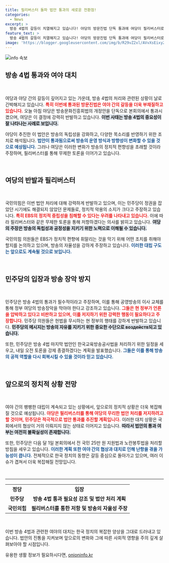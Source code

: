 ```yaml
---
title: 필리버스터 돌파 법안 통과의 새로운 전환점!
categories:
  - News
excerpt: >
  방송 4법의 갈등이 치열해지고 있습니다! 야당의 방문진법 단독 통과에 여당이 필리버스터로 맞서며 대치 국면이 지속될 전망. 과연 결과는? 클릭하여 모든 상황을 확인하세요!
feature_text: >
  방송 4법의 갈등이 치열해지고 있습니다! 야당의 방문진법 단독 통과에 여당이 필리버스터로 맞서며 대치 국면이 지속될 전망. 과연 결과는? 클릭하여 모든 상황을 확인하세요!
image: 'https://blogger.googleusercontent.com/img/b/R29vZ2xl/AVvXsEixyZcFfHzMRdzZMjFBmAUKJYCLCGyLL1o632UiGVXcaFdKo_bkvkuCioo0uUKlGfBVcT3P84aROyZIXSBEx3Aw5nCQ3pTgDom1WDC4m8eifvWiAmWEEVb4x6G_l8C0QH225ldMjyaFvpxGEBGNO37VmDTDMHGhJPq73UglMfDca1-0aw/s1600/blogspot.png'
---
```


<p><img src="https://blogger.googleusercontent.com/img/b/R29vZ2xl/AVvXsEixyZcFfHzMRdzZMjFBmAUKJYCLCGyLL1o632UiGVXcaFdKo_bkvkuCioo0uUKlGfBVcT3P84aROyZIXSBEx3Aw5nCQ3pTgDom1WDC4m8eifvWiAmWEEVb4x6G_l8C0QH225ldMjyaFvpxGEBGNO37VmDTDMHGhJPq73UglMfDca1-0aw/s1600/blogspot.png" alt="info 속보" /></p>

<h2 data-ke-size="size26">방송 4법 통과와 여야 대치</h2>

<p data-ke-size="size16">&nbsp;</p>

<p>여당과 야당 간의 갈등이 깊어지고 있는 가운데, 방송 4법의 처리와 관련된 상황이 날로 긴박해지고 있습니다. <b><span style="color: #ee2323;">특히 이번에 통과된 방문진법은 여야 간의 갈등을 더욱 부채질하고 있습니다.</span></b> 오늘 아침 야당은 방송문화진흥회법의 개정안을 단독으로 본회의에서 통과시켰으며, 여당은 이 결정에 강력히 반발하고 있습니다. <b><span style="background-color: #21538527;">이번 사태는 방송 4법의 중요성이 잘 나타나는 사례로 보입니다.</span></b></p>

<p>야당이 추진한 이 법안은 방송의 독립성을 강화하고, 다양한 목소리를 반영하기 위한 조치로 해석됩니다. <b><span style="color: #1a5490;">법안이 통과됨으로써 방송의 운영 방식과 방향성이 변화할 수 있을 것으로 예상됩니다.</span></b> 그러나 여당은 이러한 변화가 방송의 정치적 편향성을 초래할 것이라 주장하며, 필리버스터를 통해 무제한 토론을 이어가고 있습니다.</p>

<p data-ke-size="size16">&nbsp;</p>

<h2 data-ke-size="size26">여당의 반발과 필리버스터</h2>

<p data-ke-size="size16">&nbsp;</p>

<p>국민의힘은 이번 법안 처리에 대해 강력하게 반발하고 있으며, 이는 민주당이 정권을 잡았던 시기에도 해결되지 않았던 문제들로, 정치적 악용의 소지가 크다고 주장하고 있습니다. <b><span style="color: #ee2323;">특히 EBS의 정치적 중립성을 침해할 수 있다는 우려를 나타내고 있습니다.</span></b> 이에 따라 필리버스터와 같은 무제한 토론을 통해 저항하겠다는 의사를 밝히고 있습니다. <b><span style="background-color: #21538527;">여당의 주장은 방송의 독립성과 공정성을 지키기 위한 노력으로 이해될 수 있습니다.</span></b></p>

<p>국민의힘 의원들은 EBS가 정치적 편향에 휘말리는 것을 막기 위해 어떤 조치를 취해야 할지를 논의하고 있으며, 방송의 자율성을 강하게 주장하고 있습니다. <b><span style="color: #1a5490;">이러한 대립 구도는 앞으로도 계속될 것으로 보입니다.</span></b></p>

<p data-ke-size="size16">&nbsp;</p>

<h2 data-ke-size="size26">민주당의 입장과 방송 장악 방지</h2>

<p data-ke-size="size16">&nbsp;</p>

<p>민주당은 방송 4법의 통과가 필수적이라고 주장하며, 이를 통해 공영방송의 이사 교체를 통해 정부 여당의 방송장악을 막아야 한다고 강조하고 있습니다. <b><span style="color: #ee2323;">그들은 현 정부가 언론을 압박하고 있다고 비판하고 있으며, 이를 저지하기 위한 강력한 행동이 필요하다고 주장합니다.</span></b> 민주당 의원들은 헌법을 무시하는 현 정부의 행태를 강하게 반발하고 있습니다. <b><span style="background-color: #21538527;">민주당의 메시지는 방송의 자유를 지키기 위한 중요한 수단으로 воздейств되고 있습니다.</span></b></p>

<p>또한, 민주당은 방송 4법 마지막 법안인 한국교육방송공사법을 처리하기 위한 일정을 세우고, 내일 오전 토론을 강제 종결하겠다는 계획을 발표했습니다. <b><span style="color: #1a5490;">그들은 이를 통해 방송의 공적 역할을 다시 회복시킬 수 있을 것이라 믿고 있습니다.</span></b></p>

<p data-ke-size="size16">&nbsp;</p>

<h2 data-ke-size="size26">앞으로의 정치적 상황 전망</h2>

<p data-ke-size="size16">&nbsp;</p>

<p>여야 간의 팽팽한 대립이 계속되고 있는 상황에서, 앞으로의 정치적 상황은 더욱 복잡해질 것으로 예상됩니다. <b><span style="color: #ee2323;">야당은 필리버스터를 통해 여당의 무리한 법안 처리를 저지하려고 할 것이며, 민주당은 적극적으로 법안 통과를 추진할 계획입니다.</span></b> 이러한 대치 상황은 국회에서의 협상이 거의 이뤄지지 않는 상태로 이어지고 있습니다. <b><span style="background-color: #21538527;">따라서 법안의 통과 여부는 여전히 불확실성이 존재합니다.</span></b></p>

<p>또한, 민주당은 다음 달 1일 본회의에서 전 국민 25만 원 지원법과 노란봉투법을 처리할 방침을 세우고 있습니다. <b><span style="color: #1a5490;">이러한 계획 또한 여야 간의 협상과 대치로 인해 난항을 겪을 가능성이 큽니다.</span></b> 전체적으로 한국 정치의 동향은 갈등 중심으로 돌아가고 있으며, 여러 이슈가 겹쳐서 더욱 복잡해질 전망입니다.</p>

<p data-ke-size="size16">&nbsp;</p>

<hr />

<table style="width: 100%; border-collapse: collapse;">
    <tbody>
        <tr>
            <td style="text-align: center; height: 17px;"><b>정당</b></td>
            <td style="text-align: center; height: 17px;"><b>입장</b></td>
        </tr>
        <tr>
            <td style="text-align: center; height: 17px;"><b>민주당</b></td>
            <td style="text-align: center; height: 17px;"><b>방송 4법 통과 필요성 강조 및 법안 처리 계획</b></td>
        </tr>
        <tr>
            <td style="text-align: center; height: 17px;"><b>국민의힘</b></td>
            <td style="text-align: center; height: 17px;"><b>필리버스터를 통한 저항 및 방송의 자율성 주장</b></td>
        </tr>
    </tbody>
</table>

<p data-ke-size="size16">&nbsp;</p>

<p>이번 방송 4법과 관련한 여야의 대치는 한국 정치의 복잡한 양상을 그대로 드러내고 있습니다. 법안의 진통을 지켜보며 앞으로의 변화와 그에 따른 사회적 영향을 주의 깊게 살펴보아야 할 시점입니다.</p>
유용한 생활 정보가 필요하시다면, <a href="https://onioninfo.kr" rel="dofollow">onioninfo.kr</a>


